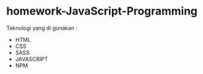 # homework-JavaScript-Programming

Teknologi yang di gunakan :
- HTML
- CSS
- SASS
- JAVASCRIPT
- NPM
